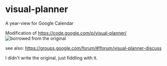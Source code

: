 visual-planner
==============
A year-view for Google Calendar

Modification of https://code.google.com/p/visual-planner/
![borrowed from the original](https://lh3.googleusercontent.com/-l52ppkdK_qI/UbPHdAj_f9I/AAAAAAAAAEk/yfGX8fQz6HY/s1600/vip_screenshot.jpg)

see also:
https://groups.google.com/forum/#!forum/visual-planner-discuss

I didn't write the original, just fiddling with it.
